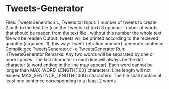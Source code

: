 # Tweets-Generator


Files: TweetsGeneration.c, Tweets.txt
Input:
1.number of tweets to create
2.path to the text file (use the Tweets.txt text)
3.optional - nuber of words that should be readen from the text file , without this number the whole text file will be readen
Output: tweets will be printed according to the recieved quantity (argument 1), this way: Tweet {etration number}: generate sentence
Compile:gcc TweetsGenerator.c -o TweetsGenerator 
Run: ./TweetsGenerator
Remarks: 
Any two words will be separated by one or more spaces.
The last character in each line will always be the dot character (a word ending in the line may appear).
Each word cannot be longer than MAX_WORD_LENGTH(100) characters.
Line length will not exceed MAX_SENTNCE_LENGTH(1000) characters.
The file shall contain at least one sentence corresponding to at least 2 words
